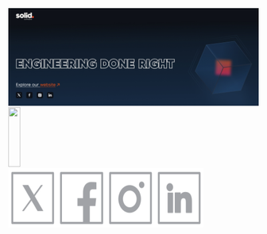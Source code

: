 <div><img src="image/Frame 83.jpg" ></div>
<div><a href="https://solid.software/"><img src="image/Group 3224.svg" width="22%" height=120 ></a></div>
<div><a href="https://x.com/SolidSoftwareHQ"><img src="image/twitter.svg" width="19.5%" height=120 ></a><a href="https://www.facebook.com/SolidSoftwareHQ/?locale=ru_RU"><img src="image/fb.svg" width="19.5%" height=120 ></a><a href="https://www.instagram.com/solidsoftwarehq/"><img src="image/inst.svg" width="19.5%" height=120 ></a><a href="https://ua.linkedin.com/company/solidsoftware"><img src="image/linked.svg" width="19.5%" height=120 ></a></div>
